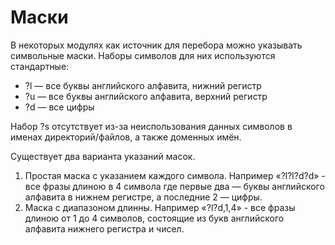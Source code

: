# Маски

В некоторых модулях как источник для перебора можно указывать символьные маски. Наборы символов для них используются стандартные:

* ?l — все буквы английского алфавита, нижний регистр 
* ?u — все буквы английского алфавита, верхний регистр 
* ?d — все цифры 

Набор ?s отсутствует из-за неиспользования данных символов в именах директорий/файлов, а также доменных имён.

Существует два варианта указаний масок.

1. Простая маска с указанием каждого символа. Например «?l?l?d?d» - все фразы длиною в 4 символа где первые два — буквы английского алфавита в нижнем регистре, а последние 2 — цифры.
2. Маска с диапазоном длинны. Например «?l?d,1,4» - все фразы длиною от 1 до 4 символов, состоящие из букв английского алфавита нижнего регистра и чисел.

